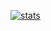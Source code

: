 [![stats](https://github-readme-stats.vercel.app/api?username=erkantaylan&count_private=true&show_icons=true&theme=blueberry)](https://github.com/erkantaylan)

<!--
**erkantaylan/erkantaylan** is a ✨ _special_ ✨ repository because its `README.md` (this file) appears on your GitHub profile.

Here are some ideas to get you started:

- 🔭 I’m currently working on ...
- 🌱 I’m currently learning ...
- 👯 I’m looking to collaborate on ...
- 🤔 I’m looking for help with ...
- 💬 Ask me about ...
- 📫 How to reach me: ...
- 😄 Pronouns: ...
- ⚡ Fun fact: ...
-->
